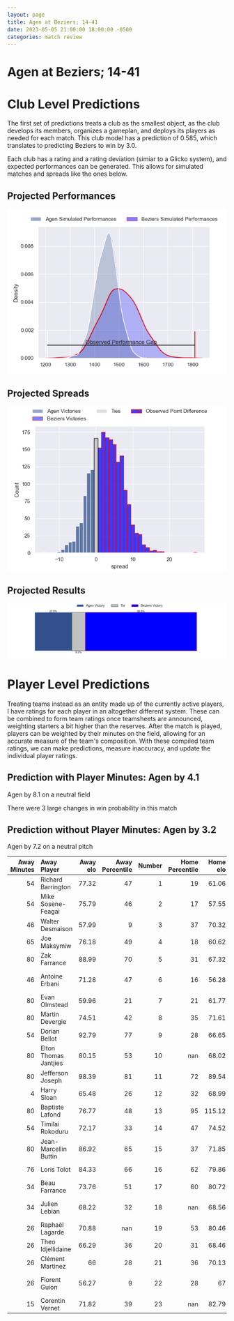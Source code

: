 ```yaml
---  
layout: page  
title: Agen at Beziers; 14-41  
date: 2023-05-05 21:00:00 18:00:00 -0500  
categories: match review  
---
```

# Agen at Beziers; 14-41

# Club Level Predictions


The first set of predictions treats a club as the smallest object, as the club develops its members, organizes a gameplan, and deploys its players as needed for each match. This club model has a prediction of 0.585, which translates to predicting Beziers to win by 3.0.

Each club has a rating and a rating deviation (simiar to a Glicko system), and expected performances can be generated. This allows for simulated matches and spreads like the ones below.
## Projected Performances


![Projected Performances](plots/performances_2023-05-05-Beziers-Agen.png)
## Projected Spreads


![Projected Spreads](plots/spreads_2023-05-05-Beziers-Agen.png)
## Projected Results


![Projected Results](plots/resultbar_2023-05-05-Beziers-Agen.png)
# Player Level Predictions


Treating teams instead as an entity made up of the currently active players, I have ratings for each player in an altogether different system. These can be combined to form team ratings once teamsheets are announced, weighting starters a bit higher than the reserves. After the match is played, players can be weighted by their minutes on the field, allowing for an accurate measure of the team's composition. With these compiled team ratings, we can make predictions, measure inaccuracy, and update the individual player ratings.
## Prediction with Player Minutes: Agen by 4.1


Agen by 8.1 on a neutral field

There were 3 large changes in win probability in this match
## Prediction without Player Minutes: Agen by 3.2


Agen by 7.2 on a neutral pitch



|   Away Minutes | Away Player           |   Away elo |   Away Percentile |   Number |   Home Percentile |   Home elo | Home Player                 |   Home Minutes |
|---------------:|:----------------------|-----------:|------------------:|---------:|------------------:|-----------:|:----------------------------|---------------:|
|             54 | Richard Barrington    |      77.32 |                47 |        1 |                19 |      61.06 | Francisco Fernandes         |             46 |
|             54 | Mike Sosene-Feagai    |      75.79 |                46 |        2 |                17 |      57.55 | Marco Pinto Ferrer          |             46 |
|             46 | Walter Desmaison      |      57.99 |                 9 |        3 |                37 |      70.32 | Jamie Hagan                 |             52 |
|             65 | Joe Maksymiw          |      76.18 |                49 |        4 |                18 |      60.62 | Gillian Benoy               |             80 |
|             80 | Zak Farrance          |      88.99 |                70 |        5 |                31 |      67.32 | John Madigan                |             62 |
|             46 | Antoine Erbani        |      71.28 |                47 |        6 |                16 |      56.28 | Jean-Baptiste Barrère       |             55 |
|             80 | Evan Olmstead         |      59.96 |                21 |        7 |                21 |      61.77 | Éloi Massot                 |             80 |
|             80 | Martin Devergie       |      74.51 |                42 |        8 |                35 |      71.61 | Thomas Hoarau               |             80 |
|             54 | Dorian Bellot         |      92.79 |                77 |        9 |                28 |      66.65 | Josh Valentine              |             55 |
|             80 | Elton Thomas Jantjies |      80.15 |                53 |       10 |               nan |      68.02 | Adrien Latorre              |             52 |
|             80 | Jefferson Joseph      |      98.39 |                81 |       11 |                72 |      89.54 | Gabin Lorre                 |             80 |
|              4 | Harry Sloan           |      65.48 |                26 |       12 |                32 |      68.99 | Watisoni Votu               |             80 |
|             80 | Baptiste Lafond       |      76.77 |                48 |       13 |                95 |     115.12 | Maxime Espeut               |             57 |
|             54 | Timilai Rokoduru      |      72.17 |                33 |       14 |                47 |      74.52 | Paul Reau                   |             80 |
|             80 | Jean-Marcellin Buttin |      86.92 |                65 |       15 |                37 |      71.85 | Charly Malié                |             80 |
|             76 | Loris Tolot           |      84.33 |                66 |       16 |                62 |      79.86 | Giorgi Akhaladze            |             34 |
|             34 | Beau Farrance         |      73.76 |                51 |       17 |                60 |      80.72 | Clément Esteriola           |             34 |
|             34 | Julien Lebian         |      68.22 |                32 |       18 |               nan |      68.56 | John-Hubert Meyer           |             28 |
|             26 | Raphaël Lagarde       |      70.88 |               nan |       19 |                53 |      80.46 | Victor Dreuille             |             28 |
|             26 | Theo Idjellidaine     |      66.29 |                36 |       20 |                31 |      68.46 | Mitchell Short              |             25 |
|             26 | Clément Martinez      |      66    |                28 |       21 |                36 |      70.13 | Maxence Lemardelet          |             25 |
|             26 | Florent Guion         |      56.27 |                 9 |       22 |                28 |      67    | Andries Ebenaezer Swanepoel |             23 |
|             15 | Corentin Vernet       |      71.82 |                39 |       23 |               nan |      82.79 | Steyl Barnard               |             18 |

